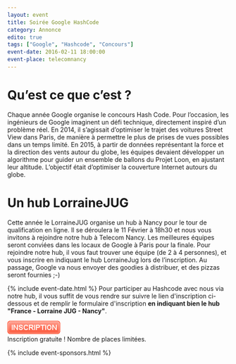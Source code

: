 ```yaml
---
layout: event
title: Soirée Google HashCode
category: Annonce
edito: true
tags: ["Google", "Hashcode", "Concours"]
event-date: 2016-02-11 18:00:00
event-place: telecomnancy
---
```



<h1>Qu’est ce que c’est ?</h1>
Chaque année Google organise le concours Hash Code. Pour l’occasion, les ingénieurs de Google imaginent un défi technique, directement inspiré d’un problème réel.
En 2014, il s’agissait d’optimiser le trajet des voitures Street View dans Paris, de manière à permettre le plus de prises de vues possibles dans un temps limité.
En 2015,  à partir de données représentant la force et la direction des vents autour du globe, les équipes devaient développer un algorithme pour guider un ensemble de ballons du Projet Loon, en ajustant leur altitude. L’objectif était d’optimiser la couverture Internet autours du globe.

<h1>Un hub LorraineJUG</h1>
Cette année le LorraineJUG organise un hub à Nancy pour le tour de qualification en ligne.  Il se déroulera le 11 Février à 18h30 et nous vous invitons à rejoindre notre hub à Telecom Nancy. Les meilleures équipes seront conviées dans les locaux de Google à Paris pour la finale.
Pour rejoindre notre hub, il vous faut trouver une équipe (de 2 à 4 personnes), et vous inscrire en indiquant le hub LorraineJug lors de l’inscription.
Au passage, Google va nous envoyer des goodies à distribuer, et des pizzas seront fournies ;-)

{% include event-date.html %}
Pour participer au Hashcode avec nous via notre hub, il vous suffit de vous rendre sur suivre le lien d'inscription ci-dessous et de remplir le formulaire d'inscription <b>en indiquant bien le hub "France - Lorraine JUG - Nancy"</b>.
<div class="event-inscription">
    <a href="https://hashcode.withgoogle.com/signup.html">
        <img src="/images/inscription.png" />
    </a>
    <br />
    Inscription gratuite ! Nombre de places limitées.
</div>

{% include event-sponsors.html %}
